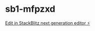 # sb1-mfpzxd

[Edit in StackBlitz next generation editor ⚡️](https://stackblitz.com/~/github.com/nervous-lu/sb1-mfpzxd)